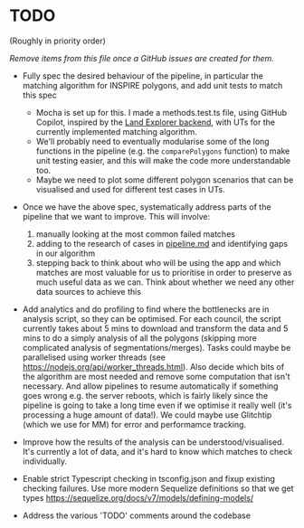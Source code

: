 # TODO

(Roughly in priority order)

_Remove items from this file once a GitHub issues are created for them._

- Fully spec the desired behaviour of the pipeline, in particular the matching algorithm for INSPIRE polygons, and add unit tests to match this spec

    - Mocha is set up for this. I made a methods.test.ts file, using GitHub Copilot, inspired by the [Land Explorer backend](https://github.com/DigitalCommons/land-explorer-front-end/wiki/Automated-Testing#unit-tests), with UTs for the currently
    implemented matching algorithm.
    - We'll probably need to eventually modularise some of the long functions in the pipeline (e.g. the `comparePolygons` function) to make unit testing easier, and this will make the code more understandable too.
    - Maybe we need to plot some different polygon scenarios that can be visualised and used for different test cases in UTs.

- Once we have the above spec, systematically address parts of the pipeline that we want to improve. This will involve:

    1. manually looking at the most common failed matches
    1. adding to the research of cases in [pipeline.md](./pipeline.md#different-cases-of-data-changing) and identifying gaps in our algorithm
    1. stepping back to think about who will be using the app and which matches are most valuable for us to prioritise in order to preserve
        as much useful data as we can. Think about whether we need any other data sources to achieve this

- Add analytics and do profiling to find where the bottlenecks are in analysis script, so they can be optimised. For each council, the script currently takes about 5 mins to download and transform the data and 5 mins to do a simply analysis of all the polygons (skipping more complicated analysis of segmentations/merges). Tasks could maybe be parallelised using worker threads (see https://nodejs.org/api/worker_threads.html). Also decide which bits of the algorithm are most needed and remove some computation that isn't necessary. And allow pipelines to resume automatically if something goes wrong e.g. the server reboots, which is fairly likely since the pipeline is going to take a long time even if we optimise it really well (it's processing a huge amount of data!). We could maybe use Glitchtip (which we use for MM) for error and performamce tracking.

- Improve how the results of the analysis can be understood/visualised. It's currently a lot of data, and it's hard to know which matches to check individually.

- Enable strict Typescript checking in tsconfig.json and fixup existing checking failures. Use more modern Sequelize definitions so that we get types https://sequelize.org/docs/v7/models/defining-models/

- Address the various 'TODO' comments around the codebase

